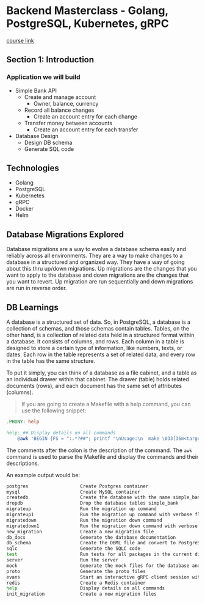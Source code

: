 # Backend Masterclass - Golang, PostgreSQL, Kubernetes, gRPC

[course link](https://www.udemy.com/course/backend-master-class-golang-postgresql-kubernetes/learn/)

## Section 1: Introduction

### Application we will build

- Simple Bank API
  - Create and manage account
    - Owner, balance, currency
  - Record all balance changes
    - Create an account entry for each change
  - Transfer money between accounts
    - Create an account entry for each transfer
- Database Design
  - Design DB schema
  - Generate SQL code

## Technologies

- Golang
- PostgreSQL
- Kubernetes
- gRPC
- Docker
- Helm

## Database Migrations Explored

Database migrations are a way to evolve a database schema easily and reliably across all environments. They are a way to make changes to a database in a structured and organized way. They have a way of going about this thru up/down migrations. Up migrations are the changes that you want to apply to the database and down migrations are the changes that you want to revert. Up migration are run sequentially and down migrations are run in reverse order.

## DB Learnings

A database is a structured set of data. So, in PostgreSQL, a database is a collection of schemas, and those schemas contain tables. Tables, on the other hand, is a collection of related data held in a structured format within a database. It consists of columns, and rows. Each column in a table is designed to store a certain type of information, like numbers, texts, or dates. Each row in the table represents a set of related data, and every row in the table has the same structure.

To put it simply, you can think of a database as a file cabinet, and a table as an individual drawer within that cabinet. The drawer (table) holds related documents (rows), and each document has the same set of attributes (columns).

> If you are going to create a Makefile with a help command, you can use the following snippet:

```makefile
.PHONY: help

help: ## Display details on all commands
	@awk 'BEGIN {FS = ":.*?##"; printf "\nUsage:\n  make \033[36m<target>\033[0m\n"} /^[a-zA-Z0-9_-]+:.*?##/ { printf "  \033[36m%-25s\033[0m %s\n", $$1, $$2 } /^##@/ { printf "\n%s\n", substr($$0, 5) } ' $(MAKEFILE_LIST)
```

The comments after the colon is the description of the command. The `awk` command is used to parse the Makefile and display the commands and their descriptions.

An example output would be:

```bash
postgres                   Create Postgres container
mysql                      Create MySQL container
createdb                   Create the database with the name simple_bank and owner root
dropdb                     Drop the database tables simple_bank
migrateup                  Run the migration up command
migrateup1                 Run the migration up command with verbose flag and limit to 1
migratedown                Run the migration down command
migratedown1               Run the migration down command with verbose flag and limit to 1
new_migration              Create a new migration file
db_docs                    Generate the database documentation
db_schema                  Create the DBML file and convert to PostgreSQL compatible SQL script
sqlc                       Generate the SQLC code
test                       Run tests for all packages in the current directory and all subdirectories
server                     Run the server
mock                       Generate the mock files for the database and worker
proto                      Generate the proto files
evans                      Start an interactive gRPC client session with a gRPC server
redis                      Create a Redis container
help                       Display details on all commands
init_migration             Create a new migration files
```